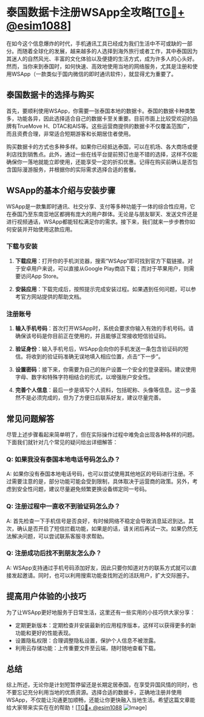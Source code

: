 # 泰国数据卡注册WSApp全攻略[[TG💪+ @esim1088](https://t.me/s/esim1088)]

在如今这个信息爆炸的时代，手机通讯工具已经成为我们生活中不可或缺的一部分。而随着全球化的发展，越来越多的人选择到海外旅行或者工作，其中泰国因为其迷人的自然风光、丰富的文化体验以及便捷的生活方式，成为许多人的心头好。然而，当你来到泰国时，如何快速、高效地使用当地的网络服务，尤其是注册和使用WSApp（一款类似于国内微信的即时通讯软件），就显得尤为重要了。

## 泰国数据卡的选择与购买

首先，要顺利使用WSApp，你需要一张泰国本地的数据卡。泰国的数据卡种类繁多，功能各异，因此选择适合自己的数据卡至关重要。目前市面上比较受欢迎的品牌有TrueMove H、DTAC和AIS等。这些运营商提供的数据卡不仅覆盖范围广，而且资费合理，非常适合短期游客和长期居住者使用。

购买数据卡的方式也多种多样。如果你已经抵达泰国，可以在机场、各大商场或便利店找到销售点。此外，通过一些在线平台提前预订也是不错的选择，这样不仅能确保你一落地就能立即使用，还能享受一定的折扣优惠。记得在购买前确认是否包含国际漫游服务，并根据你的实际需求选择合适的套餐。

## WSApp的基本介绍与安装步骤

WSApp是一款集即时通讯、社交分享、支付等多种功能于一体的综合性应用，它在泰国乃至东南亚地区都拥有庞大的用户群体。无论是与朋友聊天、发送文件还是进行视频通话，WSApp都能轻松满足你的需求。接下来，我们就来一步步教你如何安装并开始使用这款应用。

### 下载与安装

1. **下载应用**：打开你的手机浏览器，搜索“WSApp”即可找到官方下载链接。对于安卓用户来说，可以直接从Google Play商店下载；而对于苹果用户，则需要访问App Store。
   
2. **安装应用**：下载完成后，按照提示完成安装过程。如果遇到任何问题，可以参考官方网站提供的帮助文档。

### 注册账号

1. **输入手机号码**：首次打开WSApp时，系统会要求你输入有效的手机号码。请确保该号码是你目前正在使用的，并且能够正常接收短信验证码。

2. **验证身份**：输入手机号后，WSApp会向你的手机发送一条包含验证码的短信。将收到的验证码准确无误地填入相应位置，点击“下一步”。

3. **设置密码**：接下来，你需要为自己的账户设置一个安全的登录密码。建议使用字母、数字和特殊字符相结合的形式，以增强账户安全性。

4. **完善个人信息**：最后一步是填写个人资料，包括昵称、头像等信息。这一步虽然不是必须完成的，但为了方便日后联系好友，建议尽量完善。

## 常见问题解答

尽管上述步骤看起来简单明了，但在实际操作过程中难免会出现各种各样的问题。下面我们就针对几个常见的疑问给出详细解答：

### Q: 如果我没有泰国本地电话号码怎么办？

A: 如果你没有泰国本地电话号码，也可以尝试使用其他地区的号码进行注册。不过需要注意的是，部分功能可能会受到限制，具体取决于运营商的政策。另外，考虑到安全性问题，建议尽量避免频繁更换设备绑定同一号码。

### Q: 注册过程中一直收不到验证码怎么办？

A: 首先检查一下手机信号是否良好，有时候网络不稳定会导致消息延迟到达。其次，确认是否开启了短信拦截功能，如果是的话，请关闭后再试一次。如果仍然无法解决问题，可以尝试联系客服寻求帮助。

### Q: 注册成功后找不到朋友怎么办？

A: WSApp支持通过手机号码添加好友，因此只要你知道对方的联系方式就可以直接发起邀请。同时，也可以利用搜索功能查找附近的活跃用户，扩大交际圈子。

## 提高用户体验的小技巧

为了让WSApp更好地服务于日常生活，这里还有一些实用的小技巧供大家分享：

- 定期更新版本：定期检查并安装最新的应用程序版本，这样可以获得更多的新功能和更好的性能表现。
- 设置隐私权限：合理调整隐私设置，保护个人信息不被泄露。
- 利用云存储功能：上传重要文件至云端，随时随地查看下载。

## 总结

综上所述，无论你是计划短暂停留还是长期定居泰国，在享受异国风情的同时，也不要忘记充分利用当地的优质资源。选择合适的数据卡，正确地注册并使用WSApp，不仅能让沟通更加顺畅，还能让你更快融入当地生活。希望这篇文章能给大家带来实实在在的帮助！[[TG💪+ @esim1088](https://t.me/s/esim1088) ![Image](https://i.postimg.cc/4NQfJmqS/Snipaste-2025-05-13-00-14-12.png)]